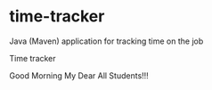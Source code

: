 # time-tracker
Java (Maven) application for tracking time on the job

Time tracker

Good Morning My Dear All Students!!!
